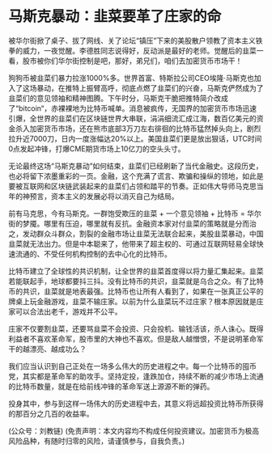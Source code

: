 # 马斯克暴动：韭菜要革了庄家的命

被华尔街掀了桌子、拔了网线、关了论坛“镇压”下来的美股散户领教了资本主义铁拳的威力，一夜觉醒。李德胜同志说得好，反动派是最好的老师。觉醒后的韭菜一看，股市被你们华尔街控制是吧，那好，弟兄们，咱们去加密货币市场干！

狗狗币被韭菜们暴力拉涨1000%多。世界首富、特斯拉公司CEO埃隆·马斯克也加入了这场暴动，在推特上振臂高呼，彻底点燃了韭菜们的兴奋，马斯克俨然成为了韭菜们的意见领袖和精神图腾。下午时分，马斯克干脆把推特简介改成了“bitcoin“，赤裸裸地为比特币喊单。消息被疯传，无国界的加密货币市场迅速引爆，全世界的韭菜们在区块链世界大串联，涓涓细流汇成江海，数百亿美元的资金杀入加密货币市场，还在熊市底部3万刀左右徘徊的比特币猛然掉头向上，剧烈拉升近7000刀，日内一度涨幅达20%以上。美国韭菜们更是放出狠话，UTC时间0点发起冲锋，打爆CME期货市场上10亿刀的空头头寸。

无论最终这场“马斯克暴动”如何结束，韭菜们已经刷新了当代金融史。这段历史，也必将留下浓墨重彩的一页。金融，这个充满了谎言、欺骗和操纵的领地，如此是要被互联网和区块链武装起来的韭菜们占领和踏平的节奏。正如伟大导师马克思当年的神预言，资本主义的发展必将以消灭自己为结局。

前有马克思，今有马斯克。一群饱受欺压的韭菜 + 一个意见领袖 + 比特币 = 华尔街的梦魇。哪里有压迫，哪里就有反抗。金融资本家对付韭菜的策略就是分而治之，发动群众斗群众，割裂的金融市场让韭菜无法联合起来，美股韭菜暴动，中国韭菜就无法出力。但是中本聪来了，他带来了超主权的、可通过互联网轻易全球快速流通的、不受任何机构控制的去中心化的比特币。

比特币建立了全球性的共识机制，让全世界的韭菜首度得以将力量汇集起来。韭菜若能联起手，地球都要抖三抖。没有比特币的共识，韭菜就是乌合之众。有了比特币的共识，韭菜就是地表最强。比特币也让所有人看到了，如果在一张真正公平的牌桌上玩金融游戏，韭菜不输庄家。以前为什么韭菜玩不过庄家？根本原因就是庄家可以合法出老千，游戏并不公平。

庄家不仅要割韭菜，还要骂韭菜不会投资、只会投机、输钱活该，杀人诛心。既得利益者不喜欢革命军，股市里的大神也不喜欢。但是敌人越憎恨，不是说明革命军干的越漂亮、越成功么？

我们应当认识到自己正处在一场多么伟大的历史进程之中。每一个比特币的囤币党，其实都是革命军的助攻手。坚持定投，逢跌加仓，持续不断的减少市场上流通的比特币数量，就是在给前线冲锋的革命军送上源源不断的弹药。

投身其中，参与到这样一场伟大的历史进程中去，其意义将远超投资比特币所获得的那百分之几百的收益率。

\(公众号：刘教链\)  \(免责声明：本文内容均不构成任何投资建议。加密货币为极高风险品种，有随时归零的风险，请谨慎参与，自我负责。\)


